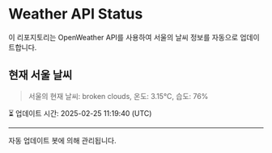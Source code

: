 
# Weather API Status

이 리포지토리는 OpenWeather API를 사용하여 서울의 날씨 정보를 자동으로 업데이트합니다.

## 현재 서울 날씨
> 서울의 현재 날씨: broken clouds, 온도: 3.15°C, 습도: 76%

⏳ 업데이트 시간: 2025-02-25 11:19:40 (UTC)

---
자동 업데이트 봇에 의해 관리됩니다.
